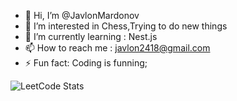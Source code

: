- 👋 Hi, I’m @JavlonMardonov
- 👀 I’m interested in Chess,Trying to do new things
- 🌱 I’m currently learning : Nest.js
- 📫 How to reach me : javlon2418@gmail.com
- ⚡ Fun fact: Coding is funning;

![LeetCode Stats](https://leetcard.jacoblin.cool/javlonmardonov?theme=dark&font=K2D)
